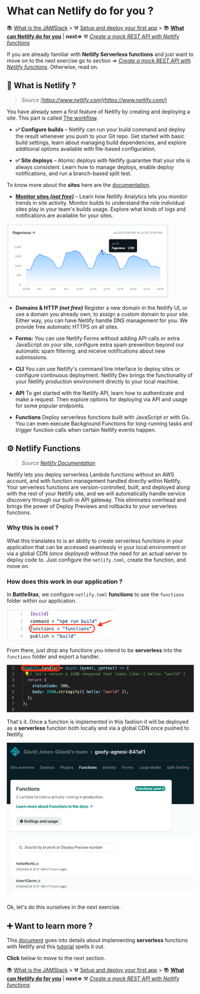 # What can Netlify do for you ? 

📚 [What is the JAMStack](./README_JAM.md) > ⚒️ [Setup and deploy your first app](./README_step00.md) > 📚 **[What can Netlify do for you](#)** |  **next=>** ⚒️ *[Create a mock REST API with Netlify functions](./README_step01.md)*

If you are already familiar with **Netlify Serverless functions** and just want to move on to the next exercise go to section => *[Create a mock REST API with Netlify functions](./README_step01.md)*. Otherwise, read on.


## 📄 What is Netlify ?

> *Source [https://www.netlify.com](https://www.netlify.com/)*

You have already seen a first feature of Netlify by creating and deploying a site. This part is called [The workflow](https://www.netlify.com/products/workflow/).

- **✅  Configure builds** – Netlify can run your build command and deploy the result whenever you push to your Git repo. Get started with basic build settings, learn about managing build dependencies, and explore additional options available with file-based configuration.

- **✅ Site deploys** – Atomic deploys with Netlify guarantee that your site is always consistent. Learn how to manage deploys, enable deploy notifications, and run a branch-based split test.

To know more about the **sites** here are the [documentation](https://docs.netlify.com/site-deploys/overview/#deploy-summary).

- **[Monitor sites *(not free)*](https://docs.netlify.com/monitor-sites/analytics/#get-started)** – Learn how Netlify Analytics lets you monitor trends in site activity. Monitor builds to understand the role individual sites play in your team's builds usage. Explore what kinds of logs and notifications are available for your sites.

![.](./tutorial/netlify-pageview1.png)

- **Domains & HTTP *(not free)*** Register a new domain in the Netlify UI, or use a domain you already own, to assign a custom domain to your site. Either way, you can have Netlify handle DNS management for you. We provide free automatic HTTPS on all sites.

- **Forms:** You can use Netlify Forms without adding API calls or extra JavaScript on your site, configure extra spam prevention beyond our automatic spam filtering, and receive notifications about new submissions.

- **CLI** You can use Netlify's command line interface to deploy sites or configure continuous deployment. Netlify Dev brings the functionality of your Netlify production environment directly to your local machine.

- **API** To get started with the Netlify API, learn how to authenticate and make a request. Then explore options for deploying via API and usage for some popular endpoints.

- **Functions** Deploy serverless functions built with JavaScript or with Go. You can even execute Background Functions for long-running tasks and trigger function calls when certain Netlify events happen.

## ⚙️ Netlify Functions

> *Source [Netlify Documentation](https://docs.netlify.com/functions/overview/#manage-your-serverless-functions)*

Netlify lets you deploy serverless Lambda functions without an AWS account, and with function management handled directly within Netlify. Your serverless functions are version-controlled, built, and deployed along with the rest of your Netlify site, and we will automatically handle service discovery through our built-in API gateway. This eliminates overhead and brings the power of Deploy Previews and rollbacks to your serverless functions.

### Why this is cool ?

What this translates to is an ability to create serverless functions in your application that can be accessed seamlessly in your local environment or via a global CDN _(once deployed)_ without the need for an actual server to deploy code to. Just configure the `netlify.toml`, create the function, and move on.

### How does this work in our application ?

In **BattleStax**, we configure `netlify.toml` **functions** to use the `functions` folder within our application.

![netlify toml config](./tutorial/netlify-toml-config.png)

From there, just drop any functions you intend to be **serverless** into the `functions` folder and export a handler.

![netlify serverless function](./tutorial/netlify-function-handler.png)

That's it. Once a function is implemented in this fashion it will be deployed as a **serverless** function both locally and via a global CDN once pushed to Netlify.

![netlify functions cloud](./tutorial/netlify-functions-cloud.png)

Ok, let's do this ourselves in the next exercise.

## ➕ Want to learn more ?

This [document](https://docs.netlify.com/functions/configure-and-deploy/#configure-the-functions-folder) goes into details about implementing **serverless** functions with Netlify and this [tutorial](https://kentcdodds.com/blog/super-simple-start-to-netlify-functions) spells it out. 

**Click** below to move to the next section.

📚 [What is the JAMStack](./README_JAM.md) > ⚒️ [Setup and deploy your first app](./README_step00.md) > 📚 **[What can Netlify do for you](#)** |  **next=>** ⚒️ *[Create a mock REST API with Netlify functions](./README_step01.md)*